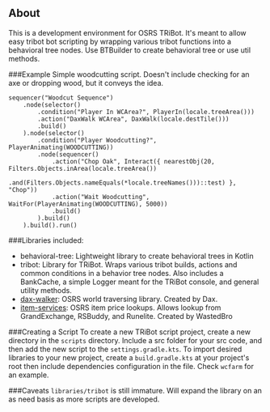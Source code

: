 ## About
This is a development environment for OSRS TRiBot. It's meant to allow easy tribot bot scripting by wrapping
various tribot functions into a behavioral tree nodes. Use BTBuilder to create behavioral tree or use util methods.

###Example
Simple woodcutting script. Doesn't include checking for an axe or dropping wood, but it conveys the idea. 
```
sequencer("Woodcut Sequence")
    .node(selector()
        .condition("Player In WCArea?", PlayerIn(locale.treeArea()))
        .action("DaxWalk WCArea", DaxWalk(locale.destTile()))
        .build()
    ).node(selector()
        .condition("Player Woodcutting?", PlayerAnimating(WOODCUTTING))
        .node(sequencer()
            .action("Chop Oak", Interact({ nearestObj(20, Filters.Objects.inArea(locale.treeArea())
                .and(Filters.Objects.nameEquals(*locale.treeNames()))::test) }, "Chop"))
            .action("Wait Woodcutting", WaitFor(PlayerAnimating(WOODCUTTING), 5000))
            .build()
        ).build()
    ).build().run()
```

###Libraries included: 
- behavioral-tree: Lightweight library to create behavioral trees in Kotlin
- tribot: Library for TRiBot. Wraps various tribot builds, actions and common conditions in a behavior tree nodes. 
  Also includes a BankCache, a simple Logger meant for the TRiBot console, and general utility methods.
- <a href="https://github.com/itsdax/Runescape-Web-Walker-Engine">dax-walker</a>: OSRS world traversing library. Created by Dax.
- <a href="https://gitlab.com/WBScripting/rs-item-services">item-services</a>: OSRS item price lookups. Allows lookup 
from GrandExchange, RSBuddy, and Runelite. Created by WastedBro


###Creating a Script
To create a new TRiBot script project, create a new directory in the `scripts` directory. Include a src folder for your 
src code, and then add the new script to the `settings.gradle.kts`. To import desired libraries to your new project, 
create a `build.gradle.kts` at your project's root then include dependencies configuration in the file. Check `wcfarm` 
for an example.

###Caveats
`libraries/tribot` is still immature. Will expand the library on an as need basis as more scripts are developed. 
